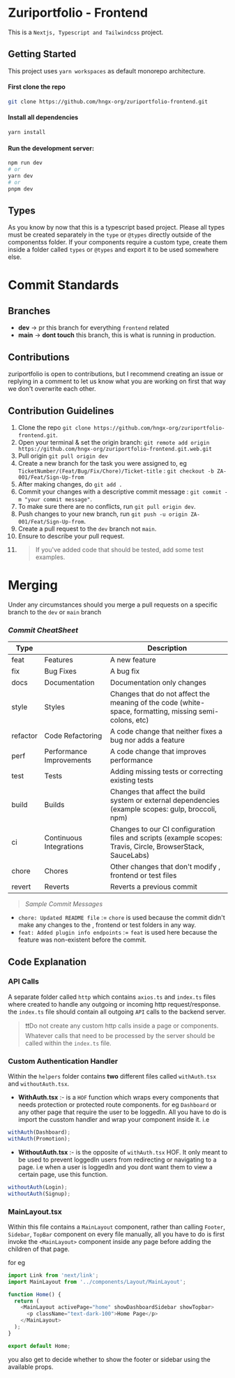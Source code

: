 # Zuriportfolio - Frontend

This is a `Nextjs, Typescript and Tailwindcss` project.

## Getting Started

This project uses `yarn workspaces` as default monorepo architecture.

#### First clone the repo

```bash
git clone https://github.com/hngx-org/zuriportfolio-frontend.git
```

#### Install all dependencies

```bash
yarn install
```

#### Run the development server:

```bash
npm run dev
# or
yarn dev
# or
pnpm dev
```

## Types

As you know by now that this is a typescript based project. Please all types must be created separately in the `type` or `@types` directly outside of the componentss folder. If your components require a custom type, create them inside a folder called `types` or `@types` and export it to be used somewhere else.

# Commit Standards

## Branches

- **dev** -> pr this branch for everything `frontend` related
- **main** -> **dont touch** this branch, this is what is running in production.

## Contributions

zuriportfolio is open to contributions, but I recommend creating an issue or replying in a comment to let us know what you are working on first that way we don't overwrite each other.

## Contribution Guidelines

1. Clone the repo `git clone https://github.com/hngx-org/zuriportfolio-frontend.git`.
2. Open your terminal & set the origin branch: `git remote add origin https://github.com/hngx-org/zuriportfolio-frontend.git.web.git`
3. Pull origin `git pull origin dev`
4. Create a new branch for the task you were assigned to, eg `TicketNumber/(Feat/Bug/Fix/Chore)/Ticket-title` : `git checkout -b ZA-001/Feat/Sign-Up-from`
5. After making changes, do `git add .`
6. Commit your changes with a descriptive commit message : `git commit -m "your commit message"`.
7. To make sure there are no conflicts, run `git pull origin dev`.
8. Push changes to your new branch, run `git push -u origin ZA-001/Feat/Sign-Up-from`.
9. Create a pull request to the `dev` branch not `main`.
10. Ensure to describe your pull request.
11. > If you've added code that should be tested, add some test examples.


# Merging
Under any circumstances should you merge a pull requests on a specific branch to the `dev` or `main` branch

### _Commit CheatSheet_

| Type     |                          | Description                                                                                                 |
| -------- | ------------------------ | ----------------------------------------------------------------------------------------------------------- |
| feat     | Features                 | A new feature                                                                                               |
| fix      | Bug Fixes                | A bug fix                                                                                                   |
| docs     | Documentation            | Documentation only changes                                                                                  |
| style    | Styles                   | Changes that do not affect the meaning of the code (white-space, formatting, missing semi-colons, etc)      |
| refactor | Code Refactoring         | A code change that neither fixes a bug nor adds a feature                                                   |
| perf     | Performance Improvements | A code change that improves performance                                                                     |
| test     | Tests                    | Adding missing tests or correcting existing tests                                                           |
| build    | Builds                   | Changes that affect the build system or external dependencies (example scopes: gulp, broccoli, npm)         |
| ci       | Continuous Integrations  | Changes to our CI configuration files and scripts (example scopes: Travis, Circle, BrowserStack, SauceLabs) |
| chore    | Chores                   | Other changes that don't modify , frontend or test files                                                    |
| revert   | Reverts                  | Reverts a previous commit                                                                                   |

> _Sample Commit Messages_

- `chore: Updated README file` := `chore` is used because the commit didn't make any changes to the , frontend or test folders in any way.
- `feat: Added plugin info endpoints` := `feat` is used here because the feature was non-existent before the commit.

## Code Explanation

### API Calls

A separate folder called `http` which contains `axios.ts` and `index.ts` files where created to handle any outgoing or incoming http request/response. the `index.ts` file should contain all outgoing `API` calls to the backend server.

> ❗❗Do not create any custom http calls inside a page or components. Whatever calls that need to be processed by the server should be called within the `index.ts` file.

### Custom Authentication Handler

Within the `helpers` folder contains **two** different files called `withAuth.tsx` and `withoutAuth.tsx`.

- **WithAuth.tsx** :- is a `HOF` function which wraps every components that needs protection or protected route components. for eg `Dashboard` or any other page that require the user to be loggedIn. All you have to do is import the cusstom handler and wrap your component inside it. i.e

```js
withAuth(Dashboard);
withAuth(Promotion);
```

- **WithoutAuth.tsx** :- is the opposite of `withAuth.tsx` HOF. It only meant to be used to prevent loggedIn users from redirecting or navigating to a page. i.e when a user is loggedIn and you dont want them to view a certain page, use this function.

```js
withoutAuth(Login);
withoutAuth(Signup);
```

### MainLayout.tsx

Within this file contains a `MainLayout` component, rather than calling `Footer`, `Sidebar`, `TopBar` component on every file manually, all you have to do is first invoke the `<MainLayout>` component inside any page before adding the children of that page.

for eg

```js
import Link from 'next/link';
import MainLayout from '../components/Layout/MainLayout';

function Home() {
  return (
    <MainLayout activePage="home" showDashboardSidebar showTopbar>
      <p className="text-dark-100">Home Page</p>
    </MainLayout>
  );
}

export default Home;
```

you also get to decide whether to show the footer or sidebar using the available props.

